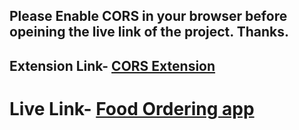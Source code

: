 ## Please Enable CORS in your browser before opeining the live link of the project. Thanks.

## Extension Link- [CORS Extension](https://chrome.google.com/webstore/detail/allow-cors-access-control/lhobafahddgcelffkeicbaginigeejlf?hl=en)

# Live Link- [Food Ordering app](https://fooddelhivery.netlify.app/)
